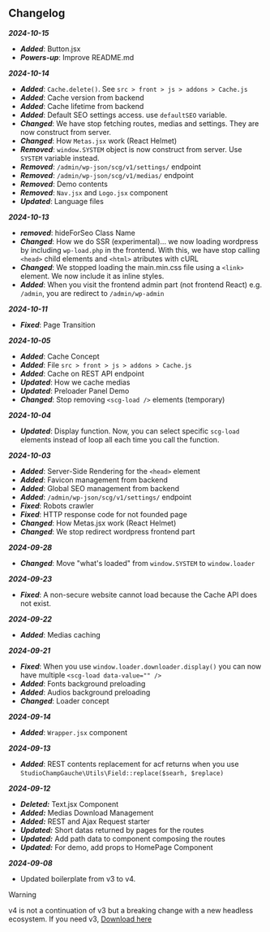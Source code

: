 ## Changelog

***2024-10-15***
- ***Added***: Button.jsx
- ***Powers-up***: Improve README.md


***2024-10-14***
- ***Added***: `Cache.delete()`. See `src > front > js > addons > Cache.js`
- ***Added***: Cache version from backend
- ***Added***: Cache lifetime from backend
- ***Added***: Default SEO settings access. use `defaultSEO` variable.
- ***Changed***: We have stop fetching routes, medias and settings. They are now construct from server.
- ***Changed***: How `Metas.jsx` work (React Helmet)
- ***Removed***: `window.SYSTEM` object is now construct from server. Use `SYSTEM` variable instead.
- ***Removed***: `/admin/wp-json/scg/v1/settings/` endpoint
- ***Removed***: `/admin/wp-json/scg/v1/medias/` endpoint
- ***Removed***: Demo contents
- ***Removed***: `Nav.jsx` and `Logo.jsx` component
- ***Updated***: Language files


***2024-10-13***
- ***removed***: hideForSeo Class Name
- ***Changed***: How we do SSR (experimental)... we now loading wordpress by including `wp-load.php` in the frontend. With this, we have stop calling `<head>` child elements and `<html>` atributes with cURL
- ***Changed***: We stopped loading the main.min.css file using a `<link>` element. We now include it as inline styles.
- ***Added***: When you visit the frontend admin part (not frontend React) e.g. `/admin`, you are redirect to `/admin/wp-admin`



***2024-10-11***
- ***Fixed***: Page Transition

***2024-10-05***
- ***Added***: Cache Concept
- ***Added***: File `src > front > js > addons > Cache.js`
- ***Added***: Cache on REST API endpoint
- ***Updated***: How we cache medias
- ***Updated***: Preloader Panel Demo
- ***Changed***: Stop removing `<scg-load />` elements (temporary)


***2024-10-04***
- ***Updated***: Display function. Now, you can select specific `scg-load` elements instead of loop all each time you call the function.


***2024-10-03***

- ***Added***: Server-Side Rendering for the `<head>` element
- ***Added***: Favicon management from backend
- ***Added***: Global SEO management from backend
- ***Added***: `/admin/wp-json/scg/v1/settings/` endpoint
- ***Fixed***: Robots crawler
- ***Fixed***: HTTP response code for not founded page
- ***Changed***: How Metas.jsx work (React Helmet)
- ***Changed***: We stop redirect wordpress frontend part


***2024-09-28***

- ***Changed***: Move "what's loaded" from `window.SYSTEM` to `window.loader`


***2024-09-23***

- ***Fixed***: A non-secure website cannot load because the Cache API does not exist.


***2024-09-22***

- ***Added***: Medias caching


***2024-09-21***

- ***Fixed***: When you use `window.loader.downloader.display()` you can now have multiple `<scg-load data-value="" />`
- ***Added***: Fonts background preloading
- ***Added***: Audios background preloading
- ***Changed***: Loader concept


***2024-09-14***

- ***Added***: `Wrapper.jsx` component


***2024-09-13***

- ***Added***: REST contents replacement for acf returns when you use `StudioChampGauche\Utils\Field::replace($searh, $replace)`


***2024-09-12***

- ***Deleted:*** Text.jsx Component
- ***Added:*** Medias Download Management
- ***Added:*** REST and Ajax Request starter
- ***Updated:*** Short datas returned by pages for the routes 
- ***Updated:*** Add path data to component composing the routes 
- ***Updated:*** For demo, add props to HomePage Component


***2024-09-08***

- Updated boilerplate from v3 to v4.

> [!WARNING]
> v4 is not a continuation of v3 but a breaking change with a new headless ecosystem. If you need v3, [Download here](https://archives.champgauche.studio/wordpress-boilerplate-v3.zip)